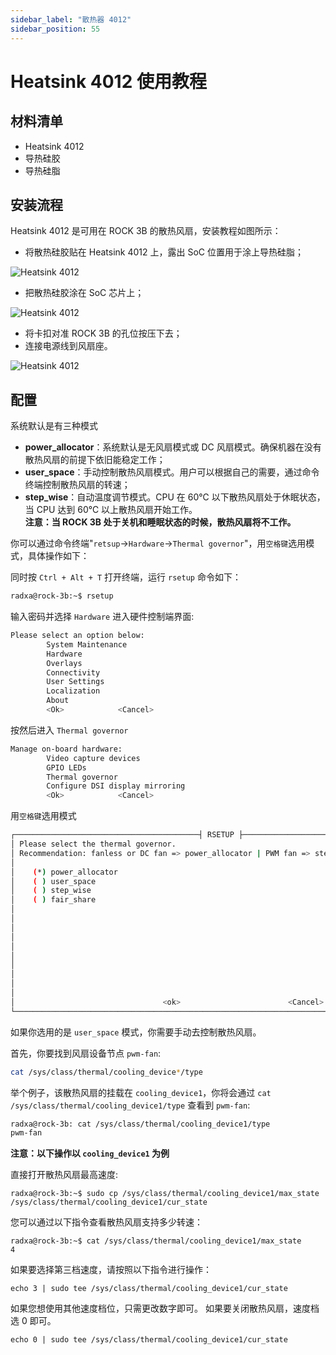 ```yaml
---
sidebar_label: "散热器 4012"
sidebar_position: 55
---
```


# Heatsink 4012 使用教程

## 材料清单

- Heatsink 4012
- 导热硅胶
- 导热硅脂

## 安装流程

Heatsink 4012 是可用在 ROCK 3B 的散热风扇，安装教程如图所示：

- 将散热硅胶贴在 Heatsink 4012 上，露出 SoC 位置用于涂上导热硅脂；

![Heatsink 4012](/img/rock5b/heatsink4012-use-1.webp)

- 把散热硅胶涂在 SoC 芯片上；

![Heatsink 4012](/img/rock5b/heatsink4012-use-2.webp)

- 将卡扣对准 ROCK 3B 的孔位按压下去；
- 连接电源线到风扇座。

![Heatsink 4012](/img/rock3/3b/rock_3b_with_heatsink.webp)

## 配置

系统默认是有三种模式

- **power_allocator**：系统默认是无风扇模式或 DC 风扇模式。确保机器在没有散热风扇的前提下依旧能稳定工作；
- **user_space**：手动控制散热风扇模式。用户可以根据自己的需要，通过命令终端控制散热风扇的转速；
- **step_wise**：自动温度调节模式。CPU 在 60℃ 以下散热风扇处于休眠状态，当 CPU 达到 60℃ 以上散热风扇开始工作。  
  **注意：当 ROCK 3B 处于关机和睡眠状态的时候，散热风扇将不工作。**

你可以通过命令终端"`retsup`->`Hardware`->`Thermal governor`"，用`空格键`选用模式，具体操作如下：

同时按 `Ctrl + Alt + T` 打开终端，运行 `rsetup` 命令如下：

```bash
radxa@rock-3b:~$ rsetup
```

输入密码并选择 `Hardware` 进入硬件控制端界面:

```bash
Please select an option below:
        System Maintenance
        Hardware
        Overlays
        Connectivity
        User Settings
        Localization
        About
        <Ok>            <Cancel>
```

按然后进入 `Thermal governor`

```bash
Manage on-board hardware:
        Video capture devices
        GPIO LEDs
        Thermal governor
        Configure DSI display mirroring
        <Ok>            <Cancel>
```

用`空格键`选用模式

```bash
┌─────────────────────────────────────────┤ RSETUP ├───────────────────────────────────────────────┐
│ Please select the thermal governor.                                                              │
│ Recommendation: fanless or DC fan => power_allocator | PWM fan => step_wise                      │
│                                                                                                  │
│    (*) power_allocator                                                                           │
│    ( ) user_space                                                                                │
│    ( ) step_wise                                                                                 │
│    ( ) fair_share                                                                                │
│                                                                                                  │
│                                                                                                  │
│                                                                                                  │
│                                                                                                  │
│                                                                                                  │
│                                                                                                  │
│                                                                                                  │
│                                                                                                  │
│                                                                                                  │
│                                                                                                  │
│                                 <ok>                        <Cancel>                             │
└──────────────────────────────────────────────────────────────────────────────────────────────────│
```

如果你选用的是 `user_space` 模式，你需要手动去控制散热风扇。

首先，你要找到风扇设备节点 `pwm-fan`:

```bash
cat /sys/class/thermal/cooling_device*/type
```

举个例子，该散热风扇的挂载在 `cooling_device1`，你将会通过 `cat /sys/class/thermal/cooling_device1/type` 查看到 `pwm-fan`:

```bash
radxa@rock-3b: cat /sys/class/thermal/cooling_device1/type
pwm-fan
```

**注意：以下操作以 `cooling_device1` 为例**

直接打开散热风扇最高速度:

```
radxa@rock-3b:~$ sudo cp /sys/class/thermal/cooling_device1/max_state /sys/class/thermal/cooling_device1/cur_state
```

您可以通过以下指令查看散热风扇支持多少转速：

```
radxa@rock-3b:~$ cat /sys/class/thermal/cooling_device1/max_state
4
```

如果要选择第三档速度，请按照以下指令进行操作：

```
echo 3 | sudo tee /sys/class/thermal/cooling_device1/cur_state
```

如果您想使用其他速度档位，只需更改数字即可。 如果要关闭散热风扇，速度档选 0 即可。

```
echo 0 | sudo tee /sys/class/thermal/cooling_device1/cur_state
```
